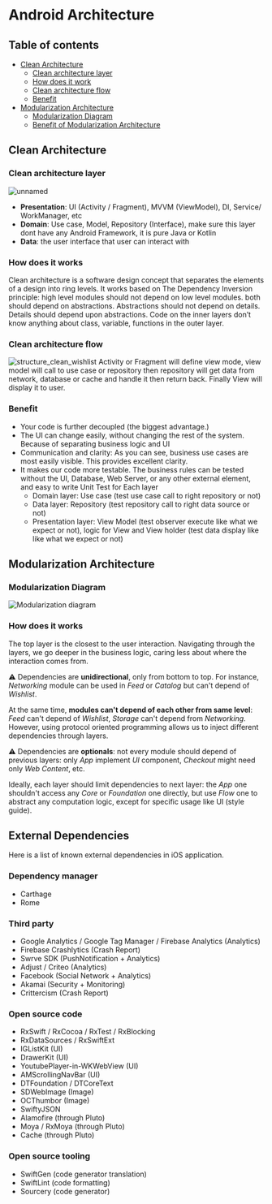 
# Android Architecture

## Table of contents
<!-- TOC -->

- [Clean Architecture](#Clean-Architecture)
    - [Clean architecture layer](#Clean-architecture-layer)
    - [How does it work](#How-does-it-works)
    - [Clean architecture flow](#Clean-architecture-flow)
    - [Benefit](#Benefit)
- [Modularization Architecture](#Modularization-Architecture)
    - [Modularization Diagram](#Modularization-Diagram)
    - [Benefit of Modularization Architecture](#Benefit-of-Modularization-Architecture)


## Clean Architecture

### Clean architecture layer

![unnamed](https://user-images.githubusercontent.com/71365481/122347718-876aa000-cf74-11eb-9fd7-6089b8b82d3d.png)
* __Presentation__: UI (Activity / Fragment), MVVM (ViewModel), DI, Service/ WorkManager, etc
* __Domain__: Use case, Model, Repository (Interface), make sure this layer dont have any Android Framework, it is pure Java or Kotlin
* __Data__: the user interface that user can interact with
### How does it works
Clean architecture is a software design concept that separates the elements of a design into ring levels. It works based on The Dependency Inversion principle: high level modules should not depend on low level modules. both should depend on abstractions. Abstractions should not depend on details. Details should depend upon abstractions. Code on the inner layers don’t know anything about class, variable, functions in the outer layer.
### Clean architecture flow

![structure_clean_wishlist](https://user-images.githubusercontent.com/71365481/122355003-b9cbcb80-cf7b-11eb-9fc6-16e0942290ad.png)
Activity or Fragment will define view mode, view model will call to use case or repository then repository will get data from network, database or cache and handle it then return back. Finally View will display it to user.
### Benefit
*  Your code is further decoupled (the biggest advantage.)
* The UI can change easily, without changing the rest of the system. Because of separating business logic and UI
* Communication and clarity: As you can see, business use cases are most easily visible. This provides excellent clarity.
* It makes our code more testable. The business rules can be tested without the UI, Database, Web Server, or any other external element, and easy to write Unit Test for Each layer
	* Domain layer: Use case (test use case call to right repository or not)
	* Data layer: Repository (test repository call to right data source or not)
	* Presentation layer: View Model (test observer execute like what we expect or not), logic for View and View holder (test data display like like what we expect or not)

## Modularization Architecture
### Modularization Diagram

![Modularization diagram](https://user-images.githubusercontent.com/71365481/122381395-138bc000-cf93-11eb-9bb2-6cfcf4d19600.png)


### How does it works

The top layer is the closest to the user interaction. Navigating through the layers, we go deeper in the business logic, caring less about where the interaction comes from. 

⚠️ Dependencies are __unidirectional__, only from bottom to top. For instance, _Networking_ module can be used in _Feed_ or _Catalog_ but can't depend of _Wishlist_. 

At the same time, __modules can't depend of each other from same level__: _Feed_ can't depend of _Wishlist_, _Storage_ can't depend from _Networking_. However, using protocol oriented programming allows us to inject different dependencies through layers.

⚠️ Dependencies are __optionals__: not every module should depend of previous layers: only _App_ implement _UI_ component, _Checkout_ might need only _Web Content_, etc.

Ideally, each layer should limit dependencies to next layer: the _App_ one shouldn't access any _Core_ or _Foundation_ one directly, but use _Flow_ one to abstract any computation logic, except for specific usage like UI (style guide).

## External Dependencies

Here is a list of known external dependencies in iOS application.

### Dependency manager
* Carthage
* Rome

### Third party

* Google Analytics / Google Tag Manager / Firebase Analytics (Analytics)
* Firebase Crashlytics (Crash Report)
* Swrve SDK (PushNotification + Analytics)
* Adjust / Criteo (Analytics)
* Facebook (Social Network + Analytics)
* Akamai (Security + Monitoring)
* Crittercism (Crash Report)

### Open source code

* RxSwift / RxCocoa / RxTest / RxBlocking
* RxDataSources / RxSwiftExt
* IGListKit (UI)
* DrawerKit (UI)
* YoutubePlayer-in-WKWebView (UI)
* AMScrollingNavBar (UI)
* DTFoundation / DTCoreText
* SDWebImage (Image)
* OCThumbor (Image)
* SwiftyJSON
* Alamofire (through Pluto)
* Moya / RxMoya (through Pluto)
* Cache (through Pluto)

### Open source tooling

* SwiftGen (code generator translation)
* SwiftLint (code formatting)
* Sourcery (code generator)
